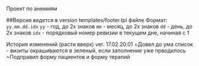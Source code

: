 Проект по анемиям

##Версия ведется в version templates/footer.tpl файле
Формат: `yy.mm.dd.idx`
`yy`  - год, до 2х знаков
`mm`  - месяц, до 2х знаков
`dd`  - день, до 2х знаков
`idx` - порядковый номер ревизии в текущем дне, начиная с 1

История изменений (расти вверх)
ver. 17.02.20.01
	+Довел до ума список - визиты окрашиваются в зеленый, если заполнение уже прводилось
	~Подправил форму пациентов и форму терапий
	

